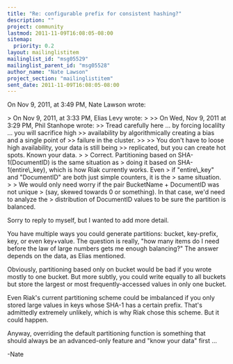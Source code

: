 ```yaml
---
title: "Re: configurable prefix for consistent hashing?"
description: ""
project: community
lastmod: 2011-11-09T16:08:05-08:00
sitemap:
  priority: 0.2
layout: mailinglistitem
mailinglist_id: "msg05529"
mailinglist_parent_id: "msg05528"
author_name: "Nate Lawson"
project_section: "mailinglistitem"
sent_date: 2011-11-09T16:08:05-08:00
---
```



On Nov 9, 2011, at 3:49 PM, Nate Lawson wrote:

&gt; On Nov 9, 2011, at 3:33 PM, Elias Levy wrote:
&gt; 
&gt;&gt; On Wed, Nov 9, 2011 at 3:29 PM, Phil Stanhope  wrote:
&gt;&gt; Tread carefully here ... by forcing localilty ... you will sacrifice high 
&gt;&gt; availability by algorithmically creating a bias and a single point of 
&gt;&gt; failure in the cluster. 
&gt;&gt; 
&gt;&gt; You don't have to loose high availability, your data is still being 
&gt;&gt; replicated, but you can create hot spots. Known your data.
&gt; 
&gt; Correct. Partitioning based on SHA-1(DocumentID) is the same situation as 
&gt; doing it based on SHA-1(entire\\_key), which is how Riak currently works. Even 
&gt; if "entire\\_key" and "DocumentID" are both just simple counters, it is the 
&gt; same situation.
&gt; 
&gt; We would only need worry if the pair BucketName + DocumentID was not unique 
&gt; (say, skewed towards 0 or something). In that case, we'd need to analyze the 
&gt; distribution of DocumentID values to be sure the partition is balanced.


Sorry to reply to myself, but I wanted to add more detail.

You have multiple ways you could generate partitions: bucket, key-prefix, key, 
or even key+value. The question is really, "how many items do I need before the 
law of large numbers gets me enough balancing?" The answer depends on the data, 
as Elias mentioned.

Obviously, partitioning based only on bucket would be bad if you wrote mostly 
to one bucket. But more subtly, you could write equally to all buckets but 
store the largest or most frequently-accessed values in only one bucket.

Even Riak's current partitioning scheme could be imbalanced if you only stored 
large values in keys whose SHA-1 has a certain prefix. That's admittedly 
extremely unlikely, which is why Riak chose this scheme. But it could happen.

Anyway, overriding the default partitioning function is something that should 
always be an advanced-only feature and "know your data" first ...

-Nate
